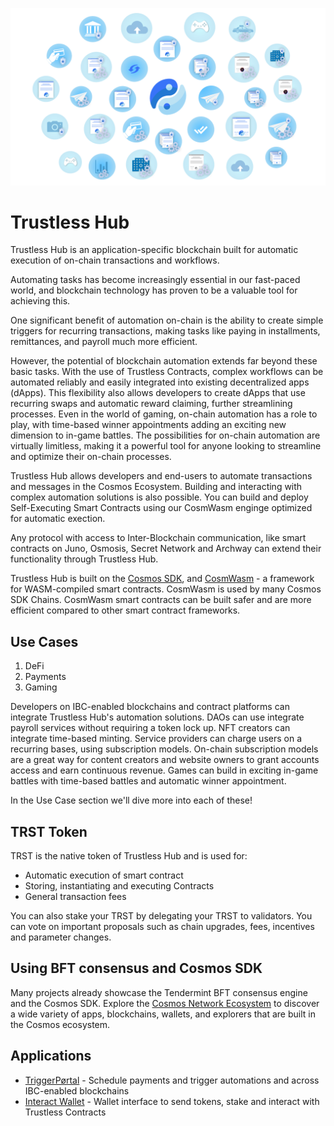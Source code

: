 ![Welcome to Trustless Hub](./images/banner.png)

# Trustless Hub

Trustless Hub is an application-specific blockchain built for automatic execution of on-chain transactions and workflows.

Automating tasks has become increasingly essential in our fast-paced world, and blockchain technology has proven to be a valuable tool for achieving this. 

One significant benefit of automation on-chain is the ability to create simple triggers for recurring transactions, making tasks like paying in installments, remittances, and payroll much more efficient. 

However, the potential of blockchain automation extends far beyond these basic tasks. With the use of Trustless Contracts, complex workflows can be automated reliably and easily integrated into existing decentralized apps (dApps). This flexibility also allows developers to create dApps that use recurring swaps and automatic reward claiming, further streamlining processes. Even in the world of gaming, on-chain automation has a role to play, with time-based winner appointments adding an exciting new dimension to in-game battles. The possibilities for on-chain automation are virtually limitless, making it a powerful tool for anyone looking to streamline and optimize their on-chain processes.

Trustless Hub allows developers and end-users to automate transactions and messages in the Cosmos Ecosystem. Building and interacting with complex automation solutions is also possible. You can build and deploy Self-Executing Smart Contracts using our CosmWasm enginge optimized for automatic exection.


Any protocol with access to Inter-Blockchain communication, like smart contracts on Juno, Osmosis, Secret Network and Archway can extend their functionality through Trustless Hub.

Trustless Hub is built on the [Cosmos SDK](https://docs.cosmos.network), and [CosmWasm](CosmWasm.com) - a framework for WASM-compiled smart contracts. CosmWasm is used by many Cosmos SDK Chains. CosmWasm smart contracts can be built safer and are more efficient compared to other smart contract frameworks.


## Use Cases

 1. DeFi
 2. Payments
 3. Gaming

Developers on IBC-enabled blockchains and contract platforms can integrate Trustless Hub's automation solutions. DAOs can use integrate payroll services without requiring a token lock up. NFT creators can integrate time-based minting. Service providers can charge users on a recurring bases, using subscription models. On-chain subscription models are a great way for content creators and website owners to grant accounts access and earn continuous revenue. Games can build in exciting in-game battles with time-based battles and automatic winner appointment.

In the Use Case section we'll dive more into each of these!

## TRST Token

TRST is the native token of Trustless Hub and is used for:

* Automatic execution of smart contract
* Storing, instantiating and executing Contracts
* General transaction fees

You can also stake your TRST by delegating your TRST to validators. You can vote on important proposals such as chain upgrades, fees, incentives and parameter changes.

## Using BFT consensus and Cosmos SDK

Many projects already showcase the Tendermint BFT consensus engine and the Cosmos SDK. Explore the [Cosmos Network Ecosystem](https://cosmos.network/ecosystem/apps) to discover a wide variety of apps, blockchains, wallets, and explorers that are built in the Cosmos ecosystem.

## Applications
* [TriggerPørtal](https://triggerportal.zone) - Schedule payments and trigger automations and across IBC-enabled blockchains
* [Interact Wallet](https://interact.trustlesshub.com) - Wallet interface to send tokens, stake and interact with Trustless Contracts
